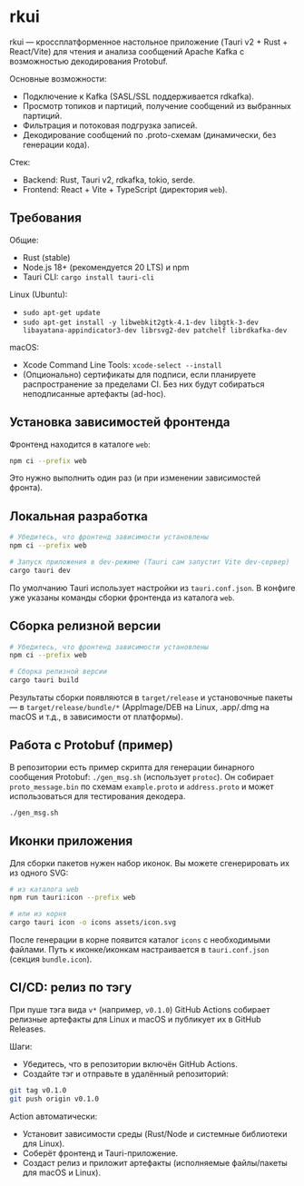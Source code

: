 # rkui

rkui — кроссплатформенное настольное приложение (Tauri v2 + Rust + React/Vite) для чтения и анализа сообщений Apache Kafka с возможностью декодирования Protobuf.

Основные возможности:
- Подключение к Kafka (SASL/SSL поддерживается rdkafka).
- Просмотр топиков и партиций, получение сообщений из выбранных партиций.
- Фильтрация и потоковая подгрузка записей.
- Декодирование сообщений по .proto-схемам (динамически, без генерации кода).

Стек:
- Backend: Rust, Tauri v2, rdkafka, tokio, serde.
- Frontend: React + Vite + TypeScript (директория `web`).


## Требования

Общие:
- Rust (stable)
- Node.js 18+ (рекомендуется 20 LTS) и npm
- Tauri CLI: `cargo install tauri-cli`

Linux (Ubuntu):
- `sudo apt-get update`
- `sudo apt-get install -y libwebkit2gtk-4.1-dev libgtk-3-dev libayatana-appindicator3-dev librsvg2-dev patchelf librdkafka-dev`

macOS:
- Xcode Command Line Tools: `xcode-select --install`
- (Опционально) сертификаты для подписи, если планируете распространение за пределами CI. Без них будут собираться неподписанные артефакты (ad-hoc).


## Установка зависимостей фронтенда

Фронтенд находится в каталоге `web`:

```bash
npm ci --prefix web
```

Это нужно выполнить один раз (и при изменении зависимостей фронта).


## Локальная разработка

```bash
# Убедитесь, что фронтенд зависимости установлены
npm ci --prefix web

# Запуск приложения в dev-режиме (Tauri сам запустит Vite dev-сервер)
cargo tauri dev
```

По умолчанию Tauri использует настройки из `tauri.conf.json`. В конфиге уже указаны команды сборки фронтенда из каталога `web`.


## Сборка релизной версии

```bash
# Убедитесь, что фронтенд зависимости установлены
npm ci --prefix web

# Сборка релизной версии
cargo tauri build
```

Результаты сборки появляются в `target/release` и установочные пакеты — в `target/release/bundle/*` (AppImage/DEB на Linux, .app/.dmg на macOS и т.д., в зависимости от платформы).


## Работа с Protobuf (пример)

В репозитории есть пример скрипта для генерации бинарного сообщения Protobuf: `./gen_msg.sh` (использует `protoc`). Он собирает `proto_message.bin` по схемам `example.proto` и `address.proto` и может использоваться для тестирования декодера.

```bash
./gen_msg.sh
```


## Иконки приложения

Для сборки пакетов нужен набор иконок. Вы можете сгенерировать их из одного SVG:

```bash
# из каталога web
npm run tauri:icon --prefix web

# или из корня
cargo tauri icon -o icons assets/icon.svg
```

После генерации в корне появится каталог `icons` с необходимыми файлами. Путь к иконке/иконкам настраивается в `tauri.conf.json` (секция `bundle.icon`).


## CI/CD: релиз по тэгу

При пуше тэга вида `v*` (например, `v0.1.0`) GitHub Actions собирает релизные артефакты для Linux и macOS и публикует их в GitHub Releases.

Шаги:
- Убедитесь, что в репозитории включён GitHub Actions.
- Создайте тэг и отправьте в удалённый репозиторий:

```bash
git tag v0.1.0
git push origin v0.1.0
```

Action автоматически:
- Установит зависимости среды (Rust/Node и системные библиотеки для Linux).
- Соберёт фронтенд и Tauri-приложение.
- Создаст релиз и приложит артефакты (исполняемые файлы/пакеты для macOS и Linux).
